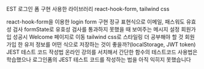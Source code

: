 EST 로그인 폼 구현
사용한 라이브러리 react-hook-form, tailwind css

react-hook-form을 이용한 login form 구현
정규 표현식으로 이메일, 패스워도 유효성 검사
formState로 유효성 검사를 통과하지 못했을 때 보여주는 메시지 설정
회원가입 성공시 Welcome 페이지로 이동
tailwind css로 스타일링
더 공부해야 할 것
회원가입 한 유저 정보를 어떤 식으로 저장하는 것이 좋을까?(localStorage, JWT token)
JEST 테스트 코드 작성법
온라인 강의를 서치해서 간단한 함수의 테스트코드 사용법은 학습했으나 로그인폼의 JEST 테스트 코드를 작성하는 법을 아직 익히지 못했습니다
